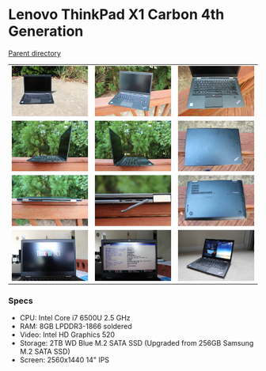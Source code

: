 # Lenovo ThinkPad X1 Carbon 4th Generation
[Parent directory](../index.md)

<table>
  <tr>
    <td><img src='IMG_6724.JPG'/></td>
    <td><img src='IMG_6726.JPG'/></td>
    <td><img src='IMG_6727.JPG'/></td>
  </tr>
  <tr>
    <td><img src='IMG_6728.JPG'/></td>
    <td><img src='IMG_6729.JPG'/></td>
    <td><img src='IMG_6730.JPG'/></td>
  </tr>
  <tr>
    <td><img src='IMG_6731.JPG'/></td>
    <td><img src='IMG_6733.JPG'/></td>
    <td><img src='IMG_6734.JPG'/></td>
  </tr>
  <tr>
    <td><img src='IMG_6736.JPG'/></td>
    <td><img src='IMG_6737.JPG'/></td>
	<td><img src='IMG_6754.JPG'/></td>
  </tr>
</table>

### Specs

* CPU: Intel Core i7 6500U 2.5 GHz
* RAM: 8GB LPDDR3-1866 soldered
* Video: Intel HD Graphics 520
* Storage: 2TB WD Blue M.2 SATA SSD (Upgraded from 256GB Samsung M.2 SATA SSD)
* Screen: 2560x1440 14" IPS